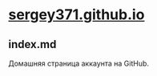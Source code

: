 # [sergey371.github.io](https://sergey371.github.io/)
## index.md
Домашняя страница аккаунта на GitHub.
